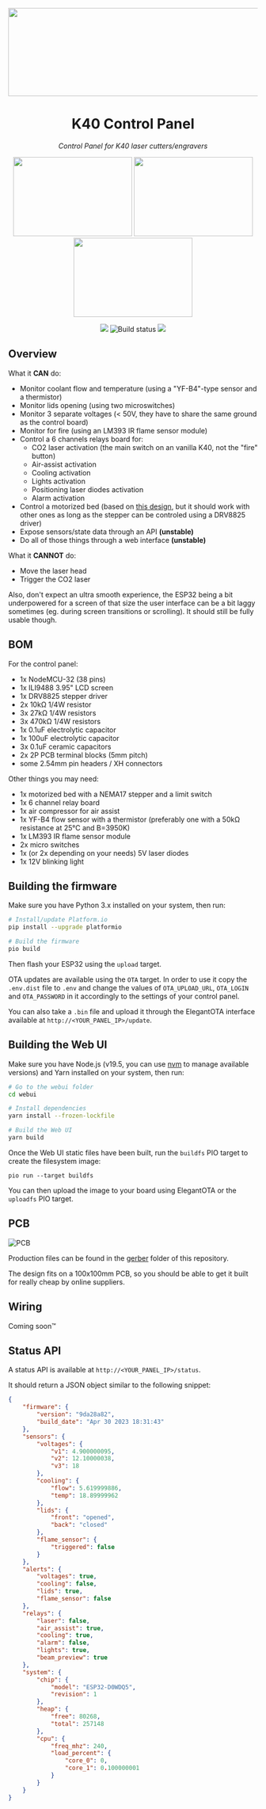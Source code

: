 <p align="center">
  <img width="640" height="178" src="images/banner.png">
</p>

<h1 align="center">K40 Control Panel</h1>

<p align="center"><i>Control Panel for K40 laser cutters/engravers</i></p>

<p align="center">
    <img width="240" height="160" src="images/screenshot-status.jpg">
    <img width="240" height="160" src="images/screenshot-controls.jpg">
    <img width="240" height="160" src="images/screenshot-bed.jpg">
</p>

<p align="center">
    <a title="License" href="https://github.com/Lyrkan/K40-Control-Panel/blob/master/LICENSE"><img src="https://img.shields.io/github/license/Lyrkan/K40-Control-Panel.svg"></a>
    <img alt="Build status" src="https://github.com/Lyrkan/K40-Control-Panel/actions/workflows/build-main.yml/badge.svg">
    <a title="Last release"><img src="https://img.shields.io/github/release/Lyrkan/K40-Control-Panel.svg"></a>
</p>

## Overview

What it **CAN** do:

-   Monitor coolant flow and temperature (using a "YF-B4"-type sensor and a thermistor)
-   Monitor lids opening (using two microswitches)
-   Monitor 3 separate voltages (< 50V, they have to share the same ground as the control board)
-   Monitor for fire (using an LM393 IR flame sensor module)
-   Control a 6 channels relays board for:
    -   CO2 laser activation (the main switch on an vanilla K40, not the "fire" button)
    -   Air-assist activation
    -   Cooling activation
    -   Lights activation
    -   Positioning laser diodes activation
    -   Alarm activation
-   Control a motorized bed (based on [this design](https://civade.com/post/2020/08/23/D%c3%a9coupe-laser-CO2-K40-:-R%c3%a9alisation-d-un-lit-motoris%c3%a9), but it should work with other ones as long as the stepper can be controled using a DRV8825 driver)
-   Expose sensors/state data through an API **(unstable)**
-   Do all of those things through a web interface **(unstable)**

What it **CANNOT** do:

-   Move the laser head
-   Trigger the CO2 laser

Also, don't expect an ultra smooth experience, the ESP32 being a bit underpowered for a screen of that size the user interface can be a bit laggy sometimes (eg. during screen transitions or scrolling). It should still be fully usable though.

## BOM

For the control panel:

-   1x NodeMCU-32 (38 pins)
-   1x ILI9488 3.95" LCD screen
-   1x DRV8825 stepper driver
-   2x 10kΩ 1/4W resistor
-   3x 27kΩ 1/4W resistors
-   3x 470kΩ 1/4W resistors
-   1x 0.1uF electrolytic capacitor
-   1x 100uF electrolytic capacitor
-   3x 0.1uF ceramic capacitors
-   2x 2P PCB terminal blocks (5mm pitch)
-   some 2.54mm pin headers / XH connectors

Other things you may need:

-   1x motorized bed with a NEMA17 stepper and a limit switch
-   1x 6 channel relay board
-   1x air compressor for air assist
-   1x YF-B4 flow sensor with a thermistor (preferably one with a 50kΩ resistance at 25°C and B=3950K)
-   1x LM393 IR flame sensor module
-   2x micro switches
-   1x (or 2x depending on your needs) 5V laser diodes
-   1x 12V blinking light

## Building the firmware

Make sure you have Python 3.x installed on your system, then run:

```sh
# Install/update Platform.io
pip install --upgrade platformio

# Build the firmware
pio build
```

Then flash your ESP32 using the `upload` target.

OTA updates are available using the `OTA` target. In order to use it copy the `.env.dist` file to `.env` and change the values of `OTA_UPLOAD_URL`, `OTA_LOGIN` and `OTA_PASSWORD` in it accordingly to the settings of your control panel.

You can also take a `.bin` file and upload it through the ElegantOTA interface available at `http://<YOUR_PANEL_IP>/update`.

## Building the Web UI

Make sure you have Node.js (v19.5, you can use [nvm](https://github.com/nvm-sh/nvm) to manage available versions) and Yarn installed on your system, then run:

```sh
# Go to the webui folder
cd webui

# Install dependencies
yarn install --frozen-lockfile

# Build the Web UI
yarn build
```

Once the Web UI static files have been built, run the `buildfs` PIO target to create the filesystem image:

```
pio run --target buildfs
```

You can then upload the image to your board using ElegantOTA or the `uploadfs` PIO target.

## PCB

![PCB](/images/pcb-3d.png)

Production files can be found in the [gerber](/gerber) folder of this repository.

The design fits on a 100x100mm PCB, so you should be able to get it built for really cheap by online suppliers.

## Wiring

Coming soon™

## Status API

A status API is available at `http://<YOUR_PANEL_IP>/status`.

It should return a JSON object similar to the following snippet:

```json
{
    "firmware": {
        "version": "9da28a82",
        "build_date": "Apr 30 2023 18:31:43"
    },
    "sensors": {
        "voltages": {
            "v1": 4.900000095,
            "v2": 12.10000038,
            "v3": 18
        },
        "cooling": {
            "flow": 5.619999886,
            "temp": 18.89999962
        },
        "lids": {
            "front": "opened",
            "back": "closed"
        },
        "flame_sensor": {
            "triggered": false
        }
    },
    "alerts": {
        "voltages": true,
        "cooling": false,
        "lids": true,
        "flame_sensor": false
    },
    "relays": {
        "laser": false,
        "air_assist": true,
        "cooling": true,
        "alarm": false,
        "lights": true,
        "beam_preview": true
    },
    "system": {
        "chip": {
            "model": "ESP32-D0WDQ5",
            "revision": 1
        },
        "heap": {
            "free": 80268,
            "total": 257148
        },
        "cpu": {
            "freq_mhz": 240,
            "load_percent": {
                "core_0": 0,
                "core_1": 0.100000001
            }
        }
    }
}
```
